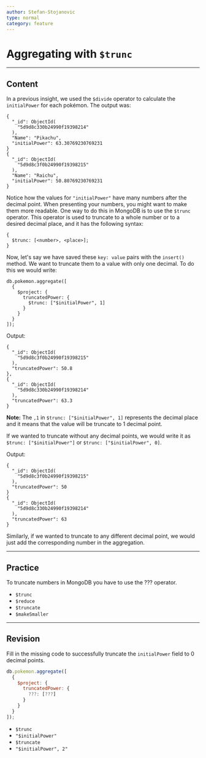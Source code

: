 ```yaml
---
author: Stefan-Stojanovic
type: normal
category: feature
---
```


# Aggregating with `$trunc`


---

## Content

In a previous insight, we used the `$divide` operator to calculate the `initialPower` for each pokémon. The output was:

```plain-text
{ 
  "_id": ObjectId(
    "5d9d8c330b24990f19398214"
  ),
  "Name": "Pikachu", 
  "initialPower": 63.30769230769231 
}
{ 
  "_id": ObjectId(
    "5d9d8c3f0b24990f19398215"
  ),
  "Name": "Raichu", 
  "initialPower": 50.80769230769231 
}
```

Notice how the values for `"initialPower"` have many numbers after the decimal point. When presenting your numbers, you might want to make them more readable. One way to do this in MongoDB is to use the `$trunc` operator. This operator is used to truncate to a whole number or to a desired decimal place, and it has the following syntax:

```plain-text
{
  $trunc: [<number>, <place>];
}
```

Now, let's say we have saved these `key: value` pairs with the `insert()` method. We want to truncate them to a value with only one decimal. To do this we would write:

```plain-text
db.pokemon.aggregate([
  {
    $project: {
      truncatedPower: {
        $trunc: ["$initialPower", 1]
      }
    }
  }
]);
```

Output:

```plain-text
{
  "_id": ObjectId(
    "5d9d8c3f0b24990f19398215"
  ),
  "truncatedPower": 50.8
},
{
  "_id": ObjectId(
    "5d9d8c330b24990f19398214"
  ),
  "truncatedPower": 63.3
}
```

**Note:** The `,1` in `$trunc: ["$initialPower", 1]` represents the decimal place and it means that the value will be truncate to 1 decimal point.

If we wanted to truncate without any decimal points, we would write it as `$trunc: ["$initialPower"]`  or `$trunc: ["$initialPower", 0]`.

Output:

```plain-text
{   
  "_id": ObjectId(
    "5d9d8c3f0b24990f19398215"
  ),
  "truncatedPower": 50
}
{   
  "_id": ObjectId(
    "5d9d8c330b24990f19398214"
  ), 
  "truncatedPower": 63 
}
```

Similarly, if we wanted to truncate to any different decimal point, we would just add the corresponding number in the aggregation.


---

## Practice

To truncate numbers in MongoDB you have to use the ??? operator.

- `$trunc`
- `$reduce`
- `$truncate`
- `$makeSmaller`


---

## Revision

Fill in the missing code to successfully truncate the `initialPower` field to 0 decimal points.

```javascript
db.pokemon.aggregate([
  {
    $project: {
      truncatedPower: {
        ???: [???]
      }
    }
  }
]);
```

- `$trunc`
- `"$initialPower"`
- `$truncate `
- `"$initialPower", 2"`
